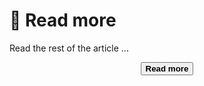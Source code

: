 # 👀 Read more

Read the rest of the article ...

<div style="text-align: center;margin-bottom: 1em;">
  <a href="{{ include.src }}" target="_blank" rel="noopener noreferrer" title="Read more">
    <button class="btn btn-dark">
      <b class="black">Read more</b>
    </button>
  </a>
</div>

